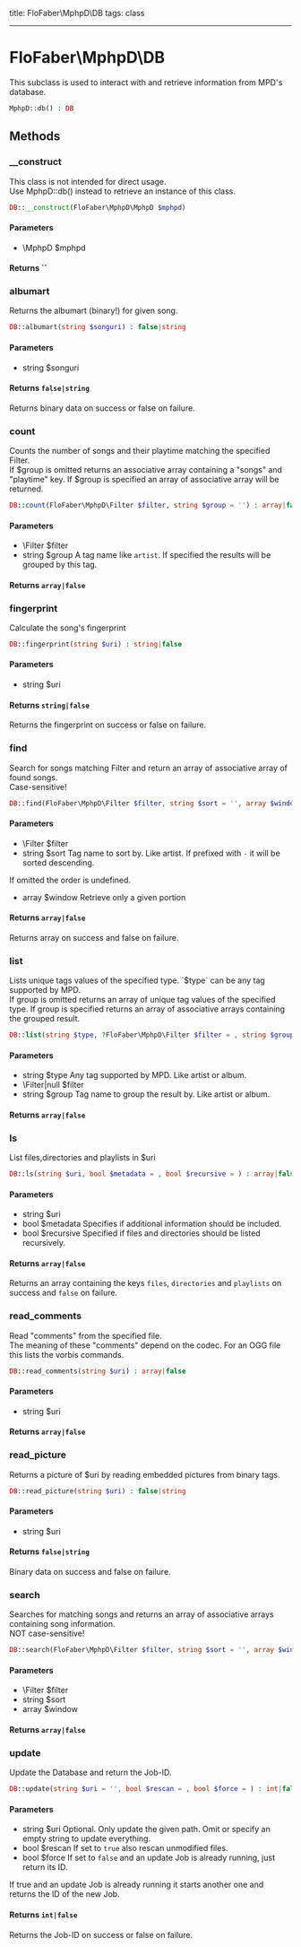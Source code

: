 title: FloFaber\MphpD\DB
tags: class

---

<h1 class="method-name">FloFaber\MphpD\DB</h1>
<p>This subclass is used to interact with and retrieve information from MPD's database.<br></p>

```php
MphpD::db() : DB
```

## Methods

<div class="method">
<h3 class="method-name">__construct</h3>
<p>This class is not intended for direct usage.<br>Use MphpD::db() instead to retrieve an instance of this class.</p>

```php
DB::__construct(FloFaber\MphpD\MphpD $mphpd)
```

#### Parameters

*  \MphpD $mphpd


#### Returns ``



</div><div class="method">
<h3 class="method-name">albumart</h3>
<p>Returns the albumart (binary!) for given song.<br></p>

```php
DB::albumart(string $songuri) : false|string
```

#### Parameters

*  string $songuri


#### Returns `false|string`

Returns binary data on success or false on failure.


</div><div class="method">
<h3 class="method-name">count</h3>
<p>Counts the number of songs and their playtime matching the specified Filter.<br>If $group is omitted returns an associative array containing a "songs" and "playtime" key.
If $group is specified an array of associative array will be returned.</p>

```php
DB::count(FloFaber\MphpD\Filter $filter, string $group = '') : array|false
```

#### Parameters

*  \Filter $filter
*  string $group A tag name like `artist`. If specified the results will be grouped by this tag.


#### Returns `array|false`




</div><div class="method">
<h3 class="method-name">fingerprint</h3>
<p>Calculate the song's fingerprint<br></p>

```php
DB::fingerprint(string $uri) : string|false
```

#### Parameters

*  string $uri


#### Returns `string|false`

Returns the fingerprint on success or false on failure.


</div><div class="method">
<h3 class="method-name">find</h3>
<p>Search for songs matching Filter and return an array of associative array of found songs.<br>Case-sensitive!</p>

```php
DB::find(FloFaber\MphpD\Filter $filter, string $sort = '', array $window = Array) : array|false
```

#### Parameters

*  \Filter $filter
*  string $sort Tag name to sort by. Like artist. If prefixed with `-` it will be sorted descending.

If omitted the order is undefined.
*  array $window Retrieve only a given portion


#### Returns `array|false`

Returns array on success and false on failure.


</div><div class="method">
<h3 class="method-name">list</h3>
<p>Lists unique tags values of the specified type. `$type` can be any tag supported by MPD.<br>If group is omitted returns an array of unique tag values of the specified type.
If group is specified returns an array of associative arrays containing the grouped result.</p>

```php
DB::list(string $type, ?FloFaber\MphpD\Filter $filter = , string $group = '') : array|false
```

#### Parameters

*  string $type Any tag supported by MPD. Like artist or album.
*  \Filter|null $filter
*  string $group Tag name to group the result by. Like artist or album.


#### Returns `array|false`




</div><div class="method">
<h3 class="method-name">ls</h3>
<p>List files,directories and playlists in $uri<br></p>

```php
DB::ls(string $uri, bool $metadata = , bool $recursive = ) : array|false
```

#### Parameters

*  string $uri
*  bool $metadata Specifies if additional information should be included.
*  bool $recursive Specified if files and directories should be listed recursively.


#### Returns `array|false`

Returns an array containing the keys `files`, `directories` and `playlists` on success and `false` on failure.


</div><div class="method">
<h3 class="method-name">read_comments</h3>
<p>Read "comments" from the specified file.<br>The meaning of these "comments" depend on the codec. For an OGG file this lists the vorbis commands.</p>

```php
DB::read_comments(string $uri) : array|false
```

#### Parameters

*  string $uri


#### Returns `array|false`




</div><div class="method">
<h3 class="method-name">read_picture</h3>
<p>Returns a picture of $uri by reading embedded pictures from binary tags.<br></p>

```php
DB::read_picture(string $uri) : false|string
```

#### Parameters

*  string $uri


#### Returns `false|string`

Binary data on success and false on failure.


</div><div class="method">
<h3 class="method-name">search</h3>
<p>Searches for matching songs and returns an array of associative arrays containing song information.<br>NOT case-sensitive!</p>

```php
DB::search(FloFaber\MphpD\Filter $filter, string $sort = '', array $window = Array) : array|false
```

#### Parameters

*  \Filter $filter
*  string $sort
*  array $window


#### Returns `array|false`




</div><div class="method">
<h3 class="method-name">update</h3>
<p>Update the Database and return the Job-ID.<br></p>

```php
DB::update(string $uri = '', bool $rescan = , bool $force = ) : int|false
```

#### Parameters

*  string $uri Optional. Only update the given path. Omit or specify an empty string to update everything.
*  bool $rescan If set to `true` also rescan unmodified files.
*  bool $force If set to `false` and an update Job is already running, just return its ID.

If true and an update Job is already running it starts another one and returns the ID of the new Job.


#### Returns `int|false`

Returns the Job-ID on success or false on failure.


</div>
